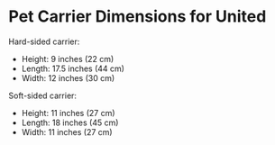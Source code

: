# Pet Carrier Dimensions for United

Hard-sided carrier:

* Height: 9 inches (22 cm)
* Length: 17.5 inches (44 cm)
* Width: 12 inches (30 cm)

Soft-sided carrier:

* Height: 11 inches (27 cm)
* Length: 18 inches (45 cm)
* Width: 11 inches (27 cm)
